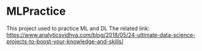 # MLPractice
This project used to practice ML and DL
The related link: https://www.analyticsvidhya.com/blog/2018/05/24-ultimate-data-science-projects-to-boost-your-knowledge-and-skills/
